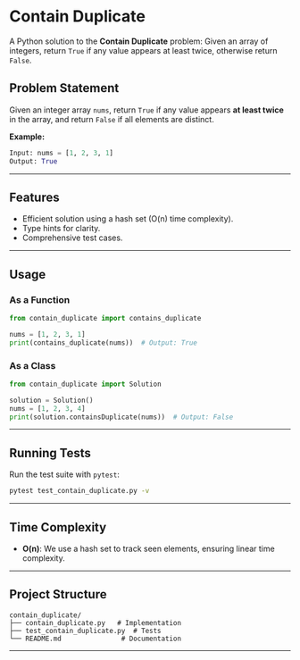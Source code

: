 
# Contain Duplicate

A Python solution to the **Contain Duplicate** problem: Given an array of integers, return `True` if any value appears at least twice, otherwise return `False`.

## **Problem Statement**
Given an integer array `nums`, return `True` if any value appears **at least twice** in the array, and return `False` if all elements are distinct.

**Example:**
```python
Input: nums = [1, 2, 3, 1]
Output: True
```

---

## **Features**
- Efficient solution using a hash set (O(n) time complexity).
- Type hints for clarity.
- Comprehensive test cases.

---

## **Usage**
### **As a Function**
```python
from contain_duplicate import contains_duplicate

nums = [1, 2, 3, 1]
print(contains_duplicate(nums))  # Output: True
```

### **As a Class**
```python
from contain_duplicate import Solution

solution = Solution()
nums = [1, 2, 3, 4]
print(solution.containsDuplicate(nums))  # Output: False
```

---

## **Running Tests**
Run the test suite with `pytest`:
```bash
pytest test_contain_duplicate.py -v
```

---

## **Time Complexity**
- **O(n)**: We use a hash set to track seen elements, ensuring linear time complexity.

---

## **Project Structure**
```
contain_duplicate/
├── contain_duplicate.py   # Implementation
├── test_contain_duplicate.py  # Tests
└── README.md               # Documentation
```
---

